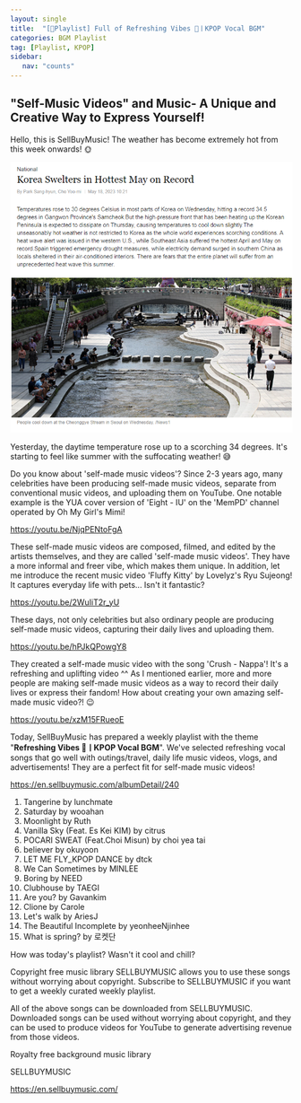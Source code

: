 ```yaml
---
layout: single
title:  "[🎼Playlist] Full of Refreshing Vibes 🍋ㅣKPOP Vocal BGM"
categories: BGM Playlist
tag: [Playlist, KPOP]
sidebar:
   nav: "counts"
---
```

<h2>&quot;Self-Music Videos&quot; and Music- A Unique and Creative Way to Express Yourself!</h2>
<p>Hello, this is SellBuyMusic! The weather has become extremely hot from this week onwards! 🌞</p>
<p><img src="/images/2023-05-18-PlaylistKpop/weather%20report%20about%20hot%20weather.png" alt="[image1] weather report about hot weather"></p>
<p>Yesterday, the daytime temperature rose up to a scorching 34 degrees. It&#39;s starting to feel like summer with the suffocating weather! 😅</p>
<p>Do you know about &#39;self-made music videos&#39;? Since 2-3 years ago, many celebrities have been producing self-made music videos, separate from conventional music videos, and uploading them on YouTube. One notable example is the YUA cover version of &#39;Eight - IU&#39; on the &#39;MemPD&#39; channel operated by Oh My Girl&#39;s Mimi!</p>
<p><a href='https://youtu.be/NjqPENtoFgA' target='_blank' class='url'>https://youtu.be/NjqPENtoFgA</a></p>
<p>These self-made music videos are composed, filmed, and edited by the artists themselves, and they are called &#39;self-made music videos&#39;. They have a more informal and freer vibe, which makes them unique. In addition, let me introduce the recent music video &#39;Fluffy Kitty&#39; by Lovelyz&#39;s Ryu Sujeong! It captures everyday life with pets... Isn&#39;t it fantastic?</p>
<p><a href='https://youtu.be/2WuIiT2r_yU' target='_blank' class='url'>https://youtu.be/2WuIiT2r_yU</a></p>
<p>These days, not only celebrities but also ordinary people are producing self-made music videos, capturing their daily lives and uploading them.</p>
<p><a href='https://youtu.be/hPJkQPowgY8' target='_blank' class='url'>https://youtu.be/hPJkQPowgY8</a></p>
<p>They created a self-made music video with the song &#39;Crush - Nappa&#39;! It&#39;s a refreshing and uplifting video ^^ As I mentioned earlier, more and more people are making self-made music videos as a way to record their daily lives or express their fandom! How about creating your own amazing self-made music video?! 😉</p>
<p><a href='https://youtu.be/xzM15FRueoE' target='_blank' class='url'>https://youtu.be/xzM15FRueoE</a></p>
<p>Today, SellBuyMusic has prepared a weekly playlist with the theme &quot;<strong>Refreshing Vibes 🍋ㅣKPOP Vocal BGM</strong>&quot;. We&#39;ve selected refreshing vocal songs that go well with outings/travel, daily life music videos, vlogs, and advertisements! They are a perfect fit for self-made music videos!</p>
<p><a href='https://en.sellbuymusic.com/albumDetail/240' target='_blank' class='url'>https://en.sellbuymusic.com/albumDetail/240</a></p>
<ol>
<li>Tangerine by lunchmate</li>
<li>Saturday by wooahan</li>
<li>Moonlight by Ruth</li>
<li>Vanilla Sky (Feat. Es Kei KIM) by citrus</li>
<li>POCARI SWEAT (Feat.Choi Misun) by choi yea tai</li>
<li>believer by okuyoon</li>
<li>LET ME FLY_KPOP DANCE by dtck</li>
<li>We Can Sometimes by MINLEE</li>
<li>Boring by NEED</li>
<li>Clubhouse by TAEGI</li>
<li>Are you? by Gavankim</li>
<li>Clione by Carole</li>
<li>Let&#39;s walk by AriesJ</li>
<li>The Beautiful Incomplete by yeonheeNjinhee</li>
<li>What is spring? by 로켓단</li>

</ol>
<p>How was today&#39;s playlist? Wasn&#39;t it cool and chill?</p>
<p>Copyright free music library SELLBUYMUSIC allows you to use these songs without worrying about copyright. Subscribe to SELLBUYMUSIC if you want to get a weekly curated weekly playlist.</p>
<p>All of the above songs can be downloaded from SELLBUYMUSIC. Downloaded songs can be used without worrying about copyright, and they can be used to produce videos for YouTube to generate advertising revenue from those videos.</p>
<p>Royalty free background music library</p>
<p>SELLBUYMUSIC</p>
<p><a href='https://en.sellbuymusic.com/' target='_blank' class='url'>https://en.sellbuymusic.com/</a></p>